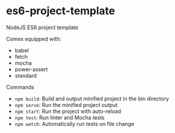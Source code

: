 # es6-project-template

NodeJS ES6 project template

Comes equipped with:

- babel
- fetch
- mocha
- power-assert
- standard

Commands

- `npm build`: Build and output minified project in the bin directory
- `npm serve`: Run the minified project output
- `npm start`: Run the project with auto-reload
- `npm test`: Run linter and Mocha tests
- `npm watch`: Automatically run tests on file change
